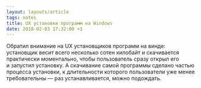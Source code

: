 ```yaml
---
layout: layouts/article
tags: notes
title: UX установки программ на Windows
date: 2018-02-03 17:32:00 +3
---
```

Обратил внимание на UX установщиков программ на винде: установщик весит всего несколько сотен килобайт и скачивается практически моментально, чтобы пользователь сразу открыл его и запустил установку. А скачивание самой программы сделано частью процесса установки, к длительности которого пользователи уже менее требовательны — раз устанавливается, можно подождать.

